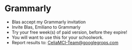# Grammarly
* Blas accept my Grammarly invitation 
* Invite Blas, Emiliano to Grammarly
* Try your free week(s) of paid version, before they expire!  
* You will want to use this for your schoolwork.
* Report results to: CeliaMCI-Team@googlegrops.com

